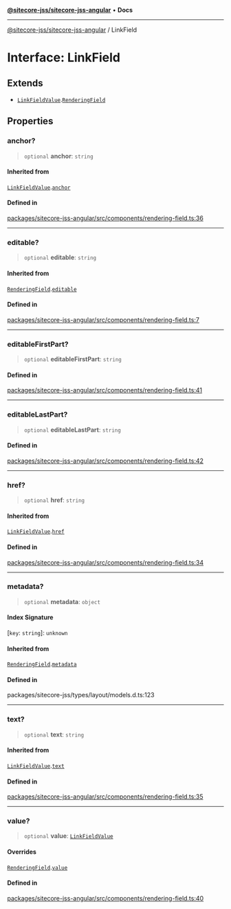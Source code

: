 [**@sitecore-jss/sitecore-jss-angular**](../README.md) • **Docs**

***

[@sitecore-jss/sitecore-jss-angular](../README.md) / LinkField

# Interface: LinkField

## Extends

- [`LinkFieldValue`](LinkFieldValue.md).[`RenderingField`](RenderingField.md)

## Properties

### anchor?

> `optional` **anchor**: `string`

#### Inherited from

[`LinkFieldValue`](LinkFieldValue.md).[`anchor`](LinkFieldValue.md#anchor)

#### Defined in

[packages/sitecore-jss-angular/src/components/rendering-field.ts:36](https://github.com/Sitecore/jss/blob/aada8f2ba5c16b0e3ec15bd9f2808f35e24c280f/packages/sitecore-jss-angular/src/components/rendering-field.ts#L36)

***

### editable?

> `optional` **editable**: `string`

#### Inherited from

[`RenderingField`](RenderingField.md).[`editable`](RenderingField.md#editable)

#### Defined in

[packages/sitecore-jss-angular/src/components/rendering-field.ts:7](https://github.com/Sitecore/jss/blob/aada8f2ba5c16b0e3ec15bd9f2808f35e24c280f/packages/sitecore-jss-angular/src/components/rendering-field.ts#L7)

***

### editableFirstPart?

> `optional` **editableFirstPart**: `string`

#### Defined in

[packages/sitecore-jss-angular/src/components/rendering-field.ts:41](https://github.com/Sitecore/jss/blob/aada8f2ba5c16b0e3ec15bd9f2808f35e24c280f/packages/sitecore-jss-angular/src/components/rendering-field.ts#L41)

***

### editableLastPart?

> `optional` **editableLastPart**: `string`

#### Defined in

[packages/sitecore-jss-angular/src/components/rendering-field.ts:42](https://github.com/Sitecore/jss/blob/aada8f2ba5c16b0e3ec15bd9f2808f35e24c280f/packages/sitecore-jss-angular/src/components/rendering-field.ts#L42)

***

### href?

> `optional` **href**: `string`

#### Inherited from

[`LinkFieldValue`](LinkFieldValue.md).[`href`](LinkFieldValue.md#href)

#### Defined in

[packages/sitecore-jss-angular/src/components/rendering-field.ts:34](https://github.com/Sitecore/jss/blob/aada8f2ba5c16b0e3ec15bd9f2808f35e24c280f/packages/sitecore-jss-angular/src/components/rendering-field.ts#L34)

***

### metadata?

> `optional` **metadata**: `object`

#### Index Signature

 \[`key`: `string`\]: `unknown`

#### Inherited from

[`RenderingField`](RenderingField.md).[`metadata`](RenderingField.md#metadata)

#### Defined in

packages/sitecore-jss/types/layout/models.d.ts:123

***

### text?

> `optional` **text**: `string`

#### Inherited from

[`LinkFieldValue`](LinkFieldValue.md).[`text`](LinkFieldValue.md#text)

#### Defined in

[packages/sitecore-jss-angular/src/components/rendering-field.ts:35](https://github.com/Sitecore/jss/blob/aada8f2ba5c16b0e3ec15bd9f2808f35e24c280f/packages/sitecore-jss-angular/src/components/rendering-field.ts#L35)

***

### value?

> `optional` **value**: [`LinkFieldValue`](LinkFieldValue.md)

#### Overrides

[`RenderingField`](RenderingField.md).[`value`](RenderingField.md#value)

#### Defined in

[packages/sitecore-jss-angular/src/components/rendering-field.ts:40](https://github.com/Sitecore/jss/blob/aada8f2ba5c16b0e3ec15bd9f2808f35e24c280f/packages/sitecore-jss-angular/src/components/rendering-field.ts#L40)
